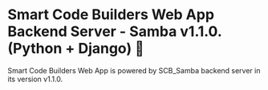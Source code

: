 # Smart Code Builders Web App Backend Server - Samba v1.1.0. (Python + Django) 🧬

Smart Code Builders Web App is powered by SCB_Samba backend server in its version v1.1.0.